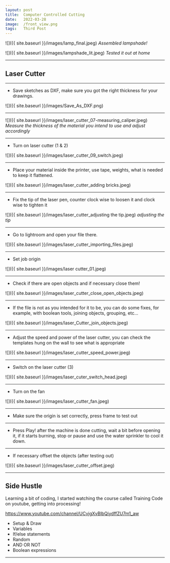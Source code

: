 ```yaml
---
layout: post
title:  Computer Controlled Cutting
date:   2022-03-28
image:  /front_view.png
tags:   Third Post
---
```


![]({{ site.baseurl }}/images/lamp_final.jpeg)
*Assembled lampshade!*

![]({{ site.baseurl }}/images/lampshade_lit.jpeg)
*Tested it out at home*




---

## Laser Cutter

---

* Save sketches as DXF, make sure you got the right thickness for your drawings. 

![]({{ site.baseurl }}/images/Save_As_DXF.png)

---

![]({{ site.baseurl }}/images/laser_cutter_07-measuring_caliper.jpeg)
*Measure the thickness of the material you intend to use and adjust accordingly*

---

* Turn on laser cutter (1 & 2)

![]({{ site.baseurl }}/images/laser_cutter_09_switch.jpeg)

---


* Place your material inside the printer, use tape, weights, what is needed to keep it flattened.

![]({{ site.baseurl }}/images/laser_cutter_adding bricks.jpeg)

---

* Fix the tip of the laser pen, counter clock wise to loosen it and clock wise to tighten it

![]({{ site.baseurl }}/images/laser_cutter_adjusting the tip.jpeg)
*adjusting the tip*

---

* Go to lightroom and open your file there.

![]({{ site.baseurl }}/images/laser_cutter_importing_files.jpeg)

---

* Set job origin 

![]({{ site.baseurl }}/images/laser cutter_01.jpeg)

---

* Check if there are open objects and if necessary close them!

![]({{ site.baseurl }}/images/laser_cutter_close_open_objects.jpeg)

---

* If the file is not as you intended for it to be, you can do some fixes, for example, with boolean tools, joining objects, grouping, etc...

![]({{ site.baseurl }}/images/laser_Cutter_join_objects.jpeg)

---

* Adjust the speed and power of the laser cutter, you can check the templates hung on the wall to see what is appropriate

![]({{ site.baseurl }}/images/laser_cutter_speed_power.jpeg)

---
 
* Switch on the laser cutter (3)

![]({{ site.baseurl }}/images/laser_cuter_switch_head.jpeg)

---

* Turn on the fan

![]({{ site.baseurl }}/images/laser_cutter_fan.jpeg)

---

* Make sure the origin is set correctly, press frame to test out

---

* Press Play! after the machine is done cutting, wait a bit before opening it, if it starts burning, stop or pause and use the water sprinkler to cool it down.

---

* If necessary offset the objects (after testing out)


![]({{ site.baseurl }}/images/laser_cutter_offset.jpeg)

---

## Side Hustle

Learning a bit of coding, I started watching the course called Training Code on youtube, getting into processing!

<https://www.youtube.com/channel/UCvjgXvBlbQiydffZU7m1_aw>

* Setup & Draw
* Variables
* If/else statements
* Random
* AND OR NOT
* Boolean expressions














---

